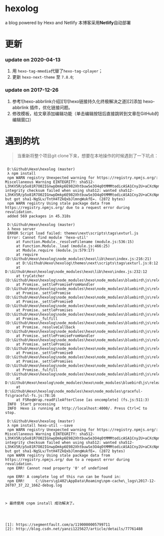 # hexolog
a blog powered by Hexo and Netlify
本博客采用**Netlify**自动部署

# 更新

### update on 2020-04-13
1. 用 `hexo-tag-mmedia`代替了`hexo-tag-cplayer`；
2. 更新 `hexo-next-theme` 至 `7.8.0`;

### update on 2017-12-26
1. 参考![hexo-abbrlink介绍][1]![hexo链接持久化终极解决之道][2]添加 hexo-abbrlink 插件，优化链接问题。
2. 修改模板，给文章添加编辑功能（单击编辑按钮后直接跳转到文章在GitHub的编辑窗口）

# 遇到的坑

> 当重新将整个项目git clone下来，想要在本地操作的时候遇到了一下坑点：
> ```bash
	 D:\Github\Hexo\hexolog (master)
	 λ npm install
	 npm WARN registry Unexpected warning for https://registry.npmjs.org/: Miscellaneous Warning EINTEGRITY: sha512-L3hKV5R/p5o81R7O02IGnwpDmkp6E982XhtbuwSe3O4qOtMMMtodicASA1Cny2U+aCXcNpml+m4dPsvsJ3jatg== integrity checksum failed when using sha512: wanted sha512-L3hKV5R/p5o81R7O02IGnwpDmkp6E982XhtbuwSe3O4qOtMMMtodicASA1Cny2U+aCXcNpml+m4dPsvsJ3jatg== but got sha1-NgSLv/TntH4TZkQxbJlmnqWukfE=. (2872 bytes)
	 npm WARN registry Using stale package data from https://registry.npmjs.org/ due to a request error during revalidation.
	 added 569 packages in 45.318s
	 
	 D:\Github\Hexo\hexolog (master)
	 λ hexo server
	 ERROR Script load failed: themes\next\scripts\tags\exturl.js
	 Error: Cannot find module 'hexo-util'
	     at Function.Module._resolveFilename (module.js:536:15)
	     at Function.Module._load (module.js:466:25)
	     at Module.require (module.js:579:17)
	     at require (D:\Github\Hexo\hexolog\node_modules\hexo\lib\hexo\index.js:216:21)
	     at D:\Github\Hexo\hexolog\themes\next\scripts\tags\exturl.js:8:12
	     at D:\Github\Hexo\hexolog\node_modules\hexo\lib\hexo\index.js:232:12
	     at tryCatcher (D:\Github\Hexo\hexolog\node_modules\hexo\node_modules\bluebird\js\release\util.js:16:23)
	     at Promise._settlePromiseFromHandler (D:\Github\Hexo\hexolog\node_modules\hexo\node_modules\bluebird\js\release\promise.js:512:31)
	     at Promise._settlePromise (D:\Github\Hexo\hexolog\node_modules\hexo\node_modules\bluebird\js\release\promise.js:569:18)
	     at Promise._settlePromise0 (D:\Github\Hexo\hexolog\node_modules\hexo\node_modules\bluebird\js\release\promise.js:614:10)
	     at Promise._settlePromises (D:\Github\Hexo\hexolog\node_modules\hexo\node_modules\bluebird\js\release\promise.js:693:18)
	     at Promise._fulfill (D:\Github\Hexo\hexolog\node_modules\hexo\node_modules\bluebird\js\release\promise.js:638:18)
	     at Promise._resolveCallback (D:\Github\Hexo\hexolog\node_modules\hexo\node_modules\bluebird\js\release\promise.js:432:57)
	     at Promise._settlePromiseFromHandler (D:\Github\Hexo\hexolog\node_modules\hexo\node_modules\bluebird\js\release\promise.js:524:17)
	     at Promise._settlePromise (D:\Github\Hexo\hexolog\node_modules\hexo\node_modules\bluebird\js\release\promise.js:569:18)
	     at Promise._settlePromise0 (D:\Github\Hexo\hexolog\node_modules\hexo\node_modules\bluebird\js\release\promise.js:614:10)
	     at Promise._settlePromises (D:\Github\Hexo\hexolog\node_modules\hexo\node_modules\bluebird\js\release\promise.js:693:18)
	     at Promise._fulfill (D:\Github\Hexo\hexolog\node_modules\hexo\node_modules\bluebird\js\release\promise.js:638:18)
	     at D:\Github\Hexo\hexolog\node_modules\hexo\node_modules\bluebird\js\release\nodeback.js:42:21
	     at D:\Github\Hexo\hexolog\node_modules\hexo\node_modules\graceful-fs\graceful-fs.js:78:16
	     at FSReqWrap.readFileAfterClose [as oncomplete] (fs.js:511:3)
	 INFO  Start processing
	 INFO  Hexo is running at http://localhost:4000/. Press Ctrl+C to stop.

	 D:\Github\Hexo\hexolog (master)
	 λ npm install hexo-util --save
	 npm WARN registry Unexpected warning for https://registry.npmjs.org/: Miscellaneous Warning EINTEGRITY: sha512-L3hKV5R/p5o81R7O02IGnwpDmkp6E982XhtbuwSe3O4qOtMMMtodicASA1Cny2U+aCXcNpml+m4dPsvsJ3jatg== integrity checksum failed when using sha512: wanted sha512-L3hKV5R/p5o81R7O02IGnwpDmkp6E982XhtbuwSe3O4qOtMMMtodicASA1Cny2U+aCXcNpml+m4dPsvsJ3jatg== but got sha1-NgSLv/TntH4TZkQxbJlmnqWukfE=. (2872 bytes)
	 npm WARN registry Using stale package data from https://registry.npmjs.org/ due to a request error during revalidation.
	 npm ERR! Cannot read property '0' of undefined

	 npm ERR! A complete log of this run can be found in:
	 npm ERR!     C:\Users\q1402\AppData\Roaming\npm-cache\_logs\2017-12-26T07_37_22_166Z-debug.log
```


> 最终使用 cnpm install 成功解决了。 




[1]: https://segmentfault.com/a/1190000005799711
[2]: http://blog.csdn.net/yanzi1225627/article/details/77761488
